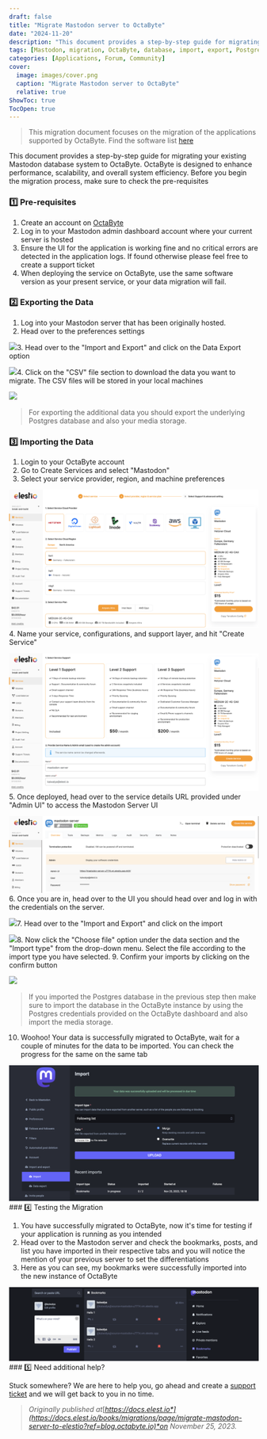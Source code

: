 ```yaml
---
draft: false
title: "Migrate Mastodon server to OctaByte"
date: "2024-11-20"
description: "This document provides a step-by-step guide for migrating a Mastodon database to OctaByte, including pre-requisites, exporting and importing data, and testing the migration. It also offers support in case of issues during the process."
tags: [Mastodon, migration, OctaByte, database, import, export, Postgres, support, scalability, system efficiency, guide, tutorial, server, troubleshooting]
categories: [Applications, Forum, Community]
cover:
  image: images/cover.png
  caption: "Migrate Mastodon server to OctaByte"
  relative: true
ShowToc: true
TocOpen: true
---
```




> This migration document focuses on the migration of the applications supported by OctaByte. Find the software list [here](https://octabyte.io/applications/forum-community/mastodon)

This document provides a step\-by\-step guide for migrating your existing Mastodon database system to OctaByte. OctaByte is designed to enhance performance, scalability, and overall system efficiency. Before you begin the migration process, make sure to check the pre\-requisites

### 1️⃣ Pre\-requisites

1. Create an account on [OctaByte](https://octabyte.io/applications/forum-community/mastodon)
2. Log in to your Mastodon admin dashboard account where your current server is hosted
3. Ensure the UI for the application is working fine and no critical errors are detected in the application logs. If found otherwise please feel free to create a support ticket
4. When deploying the service on OctaByte, use the same software version as your present service, or your data migration will fail.

### 2️⃣ Exporting the Data

1. Log into your Mastodon server that has been originally hosted.
2. Head over to the preferences settings

![](https://i.imgur.com/bzt53zf.png)3. Head over to the "Import and Export" and click on the Data Export option

![](https://i.imgur.com/jcQ7CfP.png)4. Click on the "CSV" file section to download the data you want to migrate. The CSV files will be stored in your local machines

![](https://imgur.com/2jv7con.png)
> For exporting the additional data you should export the underlying Postgres database and also your media storage.

### 3️⃣ Importing the Data

1. Login to your OctaByte account
2. Go to Create Services and select "Mastodon"
3. Select your service provider, region, and machine preferences

[![image.png](images/7UXimage.png)](https://docs.elest.io/uploads/images/gallery/2023-11/7UXimage.png?ref=blog.octabyte.io)4. Name your service, configurations, and support layer, and hit "Create Service"

[![image.png](images/qIJimage.png)](https://docs.elest.io/uploads/images/gallery/2023-11/qIJimage.png?ref=blog.octabyte.io)5. Once deployed, head over to the service details URL provided under "Admin UI" to access the Mastodon Server UI

[![image.png](images/qakimage.png)](https://docs.elest.io/uploads/images/gallery/2023-11/qakimage.png?ref=blog.octabyte.io)6. Once you are in, head over to the UI you should head over and log in with the credentials on the server.

![](https://i.imgur.com/bzt53zf.png)7. Head over to the "Import and Export" and click on the import

![](https://i.imgur.com/FDRKR5r.png)8. Now click the "Choose file" option under the data section and the "Import type" from the drop\-down menu. Select the file according to the import type you have selected.
9. Confirm your imports by clicking on the confirm button

![](https://i.imgur.com/crMpWQm.png)
> If you imported the Postgres database in the previous step then make sure to import the database in the OctaByte instance by using the Postgres credentials provided on the OctaByte dashboard and also import the media storage.

10. Woohoo! Your data is successfully migrated to OctaByte, wait for a couple of minutes for the data to be imported. You can check the progress for the same on the same tab

[![image.png](images/cbfimage.png)](https://docs.elest.io/uploads/images/gallery/2023-11/cbfimage.png?ref=blog.octabyte.io)### 4️⃣ Testing the Migration

1. You have successfully migrated to OctaByte, now it's time for testing if your application is running as you intended
2. Head over to the Mastodon server and check the bookmarks, posts, and list you have imported in their respective tabs and you will notice the mention of your previous server to set the differentiations
3. Here as you can see, my bookmarks were successfully imported into the new instance of OctaByte

[![image.png](images/76Oimage.png)](https://docs.elest.io/uploads/images/gallery/2023-11/76Oimage.png?ref=blog.octabyte.io)### 5️⃣ Need additional help?

Stuck somewhere? We are here to help you, go ahead and create a [support ticket](https://dash.elest.io/support/creation?ref=blog.octabyte.io) and we will get back to you in no time.


> *Originally published at*[*https://docs.elest.io*](https://docs.elest.io/books/migrations/page/migrate-mastodon-server-to-elestio?ref=blog.octabyte.io)*on November 25, 2023\.*



